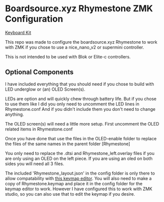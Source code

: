 <h1>Boardsource.xyz Rhymestone ZMK Configuration</h1>
<p><a href="https://www.boardsource.xyz/products/Rhymestone$0">Keyboard Kit</a></p>

This repo was made to configure the boardsource.xyz Rhymestone to work with ZMK if you chose to use a nice_nano_v2 or supermini controller.

This is not intended to be used with Blok or Elite-c controllers.

<h2>Optional Components</h2>
I have included everything that you should need if you chose to build with LED underglow or (an) OLED Screen(s).

LEDs are option and will quickly chew through battery life. But if you chose to use them like I did you only need to uncomment the LED lines in Rhymestone.conf And if you didn't include them you don't need to change anything.

The OLED screen(s) will need a little more setup. First uncomment the OLED related items in Rhymestone.conf

Once you have done that use the files in the OLED-enable folder to replace the files of the same names in the parent folder [Rhymestone]

You only need to replace the .dtsi and Rhymestone_left.overlay files if you are only using an OLED on the left piece. If you are using an oled on both sides you will need all 3 files.

The included 'Rhymestone_layout.json' in the config folder is only there to allow compatability with <a href="https://nickcoutsos.github.io/keymap-editor/$0">this keymap editor</a>.
You will also need to make a copy of Rhymestone.keymap and place it in the config folder for the keymap editor to work.
However I have configured this to work with ZMK studio, so you can also use that to edit the keymap if you desire.
